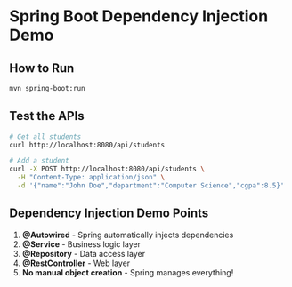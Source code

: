 # Spring Boot Dependency Injection Demo

## How to Run
```bash
mvn spring-boot:run
```

## Test the APIs
```bash
# Get all students
curl http://localhost:8080/api/students

# Add a student
curl -X POST http://localhost:8080/api/students \
  -H "Content-Type: application/json" \
  -d '{"name":"John Doe","department":"Computer Science","cgpa":8.5}'
```

## Dependency Injection Demo Points
1. **@Autowired** - Spring automatically injects dependencies
2. **@Service** - Business logic layer
3. **@Repository** - Data access layer  
4. **@RestController** - Web layer
5. **No manual object creation** - Spring manages everything!